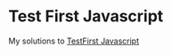 # Test First Javascript

My solutions to [TestFirst Javascript](http://testfirst.org/learn_javascript)

